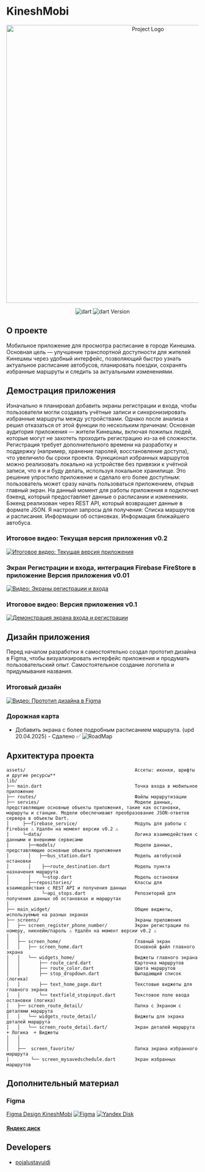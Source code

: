 # KineshMobi



<p align="center">
      <img src="https://i.ibb.co/JFMJzxhY/logo1.png" alt= "Project Logo" width="726">
</p>

<p align="center">
   <img src="https://img.shields.io/badge/Dart%20%20-green" alt="dart">
   <img src="https://img.shields.io/badge/version%20-%203.5.4%20(stable)-blue" alt="dart Version">
</p>

## О проекте

Мобильное приложение для просмотра расписание в городе Кинешма.
Основная цель — улучшение транспортной доступности для жителей Кинешмы через удобный интерфейс, позволяющий быстро узнать актуальное расписание автобусов, планировать поездки, сохранять избранные маршруты  и следить за актуальными изменениями.

## Демострация приложения
Изначально я планировал добавить экраны регистрации и входа, чтобы пользователи могли создавать учётные записи и синхронизировать избранные маршруты между устройствами. Однако после анализа я решил отказаться от этой функции по нескольким причинам:
Основная аудитория приложения — жители Кинешмы, включая пожилых людей, которые могут не захотеть проходить регистрацию из-за её сложности.
Регистрация требует дополнительного времени на разработку и поддержку (например, хранение паролей, восстановление доступа), что увеличило бы сроки проекта.
Функционал избранных маршрутов можно реализовать локально на устройстве без привязки к учётной записи, что я и и буду делать, используя локальное хранилище. Это решение упростило приложение и сделало его более доступным: пользователь может сразу начать пользоваться приложением, открыв главный экран.
На данный момент для работы приложения я подключил бэкенд, который предоставляет данные о расписании и изменениях. Бэкенд реализован через REST API, который возвращает данные в формате JSON. Я настроил запросы для получения:
Списка маршрутов и расписания.
Информации об остановках.
Информация ближайшего автобуса.

### Итоговое видео: Текущая версия приложения v0.2
[![Итоговое видео: Текущая версия приложения](https://img.youtube.com/vi/Ci5NtzkHEME/0.jpg)](https://www.youtube.com/watch?v=Ci5NtzkHEME)

### Экран Регистрации и входа, интеграция Firebase FireStore в приложение Версия приложения v0.01
[![Видео: Экраны регистрации и входа](https://img.youtube.com/vi/2WZKiYzL9ic/0.jpg)](https://www.youtube.com/watch?v=2WZKiYzL9ic)
### Итоговое видео:  Версия приложения v0.1
[![Демонстрация экрана входа и регистрации](https://img.youtube.com/vi/CqOgqNgTT30/0.jpg)](https://www.youtube.com/watch?v=CqOgqNgTT30)
## Дизайн приложения
Перед началом разработки я самостоятельно создал прототип дизайна в Figma, чтобы визуализировать интерфейс приложения и продумать пользовательский опыт. Самостоятельное создание логотипа и придумывания названия.


### Итоговый дизайн 
[![Видео: Прототип дизайна в Figma](https://img.youtube.com/vi/Scc7TpWkRD0/0.jpg)](https://www.youtube.com/watch?v=Scc7TpWkRD0)



### Дорожная карта
- Добавить экрана с более подробным расписанием маршрута. (upd 20.04.2025) - Сдалено ✅
![RoadMap](https://github.com/user-attachments/assets/a63be293-6ac3-4595-8782-873b39871873)



## Архитектура проекта
```
assets/                                        Ассеты: иконки, шрифты и другие ресурсы**
lib/
├── main.dart                                  Точка входа в мобильное приложение
├── routes/                                    Файлы маршрутизации
├── servies/                                   Модели данных, представляющие основные объекты приложения, такие как остановки, маршруты и станции. Модели обеспечивают преобразование JSON-ответов сервера в объекты Dart.
│     ├──firebase_service/                     Модуль для работы с Firebase ⚠️ Удалён на момент версии v0.2 ⚠️
│     └─data/                                  Логика взаимодействия с данными и внешними сервисами
│       ├──models/                             Модели данных, представляющие основные объекты приложения
│       │   ├──bus_station.dart                Модель автобусной остановки
│       │    ├──route_destination.dart         Модель пункта назначения маршрута
│       │    └─stop.dart                       Модель остановки
│       ├──repositories/                       Классы для взаимодействия с REST API и получения данных
│            └─api_stops.dart                  Репозиторий для получения данных об остановках и маршрутах
│ 
├── main_widget/                               Общие виджеты, используемые на разных экранах
├── screens/                                   Экраны приложения
│   ├── screen_register_phone_number/          Экран регистрации по номеру, никнейм/пароль ⚠️ Удалён на момент версии v0.2 ⚠️
│   │
│   ├── screen_home/                           Главный экран
│   │   ├── screen_home.dart                   Основной файл главного экрана
│   │   └── widgets_home/                      Виджеты главного экрана
│   │       ├── route_card.dart                Карточка маршрутов
│   │       ├── route_color.dart               Цвета маршрутов
│   │       ├── stop_dropdown.dart             Выпадающий список (логика)
│   │       ├── text_home_page.dart            Текстовые виджеты для главного экрана
│   │       └── textfield_stopinput.dart       Текстовое поле ввода остановки (логика)
│   ├── screen_route_detail/                   Папка с Экраном с деталями маршрута
│   │   └── widgets_route_detail/              Виджеты для экрана деталей маршрута
│   │   └── screen_route_detail.dart/          Экран деталей маршрута + Логика  + Виджеты
│   │                         
│   │
│   ├──  screen_favorite/                      Папка экрана избранного маршрута 
│        └── screen_mysavedschedule.dart       Экран избранных маршрутов
```
## Дополнительный материал
### Figma
[Figma Design KineshMobi](https://www.figma.com/design/BnfHzwWtoBNlHtyQs0cod4/KineshmaMobi?node-id=0-1&t=NCSJkJbsAseOPV4I-1)
[![Figma](https://img.shields.io/badge/Figma-Design-blue?logo=figma&logoColor=white)]([https://www.figma.com/design/BnfHzwWtoBNlHtyQs0cod4/KineshmaMobi?node-id=0-1&t=NCSJkJbsAseOPV4I-1])
[![Yandex Disk](https://img.shields.io/badge/YandexDisk-Файлы-yellow?logo=yandex&logoColor=black)](https://disk.yandex.ru/d/ТВОЙ_ФАЙЛ)
#### [Яндекс диск ](https://disk.yandex.ru/d/SM3CKLH5KRYWNA)
## Developers

- [pojalustayuidi](https://github.com/pojalustayuidi)

